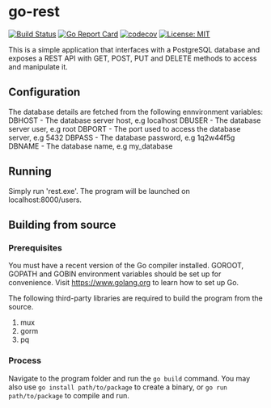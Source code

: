 # go-rest

[![Build Status](https://travis-ci.org/l3njo/go-rest.svg?branch=master)](https://travis-ci.org/l3njo/go-rest)
[![Go Report Card](https://goreportcard.com/badge/github.com/l3njo/go-rest)](https://goreportcard.com/report/github.com/l3njo/go-rest)
[![codecov](https://codecov.io/gh/l3njo/go-rest/branch/master/graph/badge.svg)](https://codecov.io/gh/l3njo/go-rest)
[![License: MIT](https://img.shields.io/badge/License-MIT-yellow.svg)](https://opensource.org/licenses/MIT)

This is a simple application that interfaces with a PostgreSQL database and exposes a REST API with GET, POST, PUT and DELETE methods to access and manipulate it.

## Configuration

The database details are fetched from the following ennvironment variables:
DBHOST - The database server host, e.g localhost
DBUSER - The database server user, e.g root
DBPORT - The port used to access the database server, e.g 5432
DBPASS - The database password, e.g 1q2w44f5g
DBNAME - The database name, e.g my_database

## Running

Simply run 'rest.exe'.
The program will be launched on localhost:8000/users.

## Building from source

### Prerequisites

You must have a recent version of the Go compiler installed. GOROOT, GOPATH and GOBIN environment variables should be set up for convenience. Visit https://www.golang.org to learn how to set up Go.

The following third-party libraries are required to build the program from the source.
1. mux
2. gorm
3. pq

### Process

Navigate to the program folder and run the ```go build``` command.
You may also use ```go install path/to/package``` to create a binary, or ```go run path/to/package``` to compile and run.
